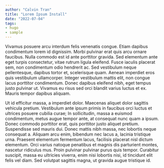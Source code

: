 ```yaml
---
author: "Calvin Tran"
title: "Lorem Ipsum Install"
date: "2022-07-04"
tags: 
- hugo
- sample
---
```


Vivamus posuere arcu interdum felis venenatis congue. Etiam dapibus condimentum lorem id dignissim. Morbi pulvinar erat quis arcu ornare faucibus. Nulla commodo est id ante porttitor gravida. Sed elementum ante eget turpis consectetur, vitae rutrum ligula eleifend. Fusce iaculis placerat sem, non condimentum odio hendrerit ac. Sed vestibulum neque pellentesque, dapibus tortor et, scelerisque quam. Aenean imperdiet eros quis vestibulum ullamcorper. Integer vestibulum mattis elit, non congue lacus porttitor condimentum. Donec dapibus eleifend nibh, eget tempus justo pulvinar ut. Vivamus eu risus sed orci blandit varius luctus et ex. Mauris tempor dapibus aliquam.

Ut id efficitur massa, a imperdiet dolor. Maecenas aliquet dolor sagittis vehicula pretium. Vestibulum ante ipsum primis in faucibus orci luctus et ultrices posuere cubilia curae; In sollicitudin, massa a euismod condimentum, metus augue tempor ante, at consequat nunc quam a ipsum. Donec commodo porttitor erat, quis porttitor justo aliquet pretium. Suspendisse sed mauris dui. Donec mattis nibh massa, nec lobortis neque consequat a. Aliquam arcu enim, bibendum nec lacus a, lacinia tristique urna. Praesent elementum fermentum lacus, facilisis placerat nisl dictum elementum. Orci varius natoque penatibus et magnis dis parturient montes, nascetur ridiculus mus. Proin pulvinar pulvinar purus quis tempor. Curabitur suscipit, massa eu ultricies viverra, enim nisi lobortis nisi, id tincidunt elit felis vel diam. Sed volutpat sagittis magna, ut gravida augue tristique id.